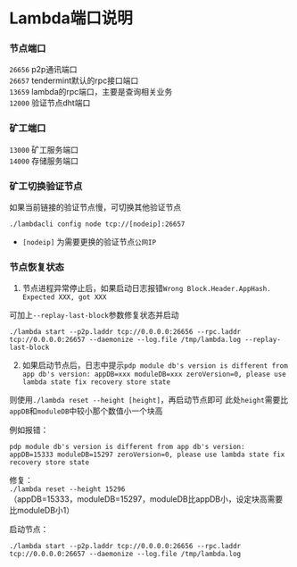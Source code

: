 # Lambda端口说明

### 节点端口
`26656` p2p通讯端口  
`26657` tendermint默认的rpc接口端口  
`13659` lambda的rpc端口，主要是查询相关业务   
`12000` 验证节点dht端口   

### 矿工端口 
`13000` 矿工服务端口  
`14000` 存储服务端口

### 矿工切换验证节点
如果当前链接的验证节点慢，可切换其他验证节点
```
./lambdacli config node tcp://[nodeip]:26657
```  
        
- `[nodeip]` 为需要更换的验证节点`公网IP`

### 节点恢复状态
1. 节点进程异常停止后，如果启动日志报错`Wrong Block.Header.AppHash.  Expected XXX, got XXX`

可加上`--replay-last-block`参数修复状态并启动
``` 
./lambda start --p2p.laddr tcp://0.0.0.0:26656 --rpc.laddr tcp://0.0.0.0:26657 --daemonize --log.file /tmp/lambda.log --replay-last-block
```


2. 如果启动节点后，日志中提示`pdp module db's version is different from app db's version: appDB=xxx moduleDB=xxx zeroVersion=0, please use lambda state fix recovery store state`

则使用`./lambda reset --height [height]`，再启动节点即可
此处`height`需要比`appDB`和`moduleDB`中较小那个数值小一个块高

例如报错：
```
pdp module db's version is different from app db's version: appDB=15333 moduleDB=15297 zeroVersion=0, please use lambda state fix recovery store state
``` 
修复：  
`./lambda reset --height 15296`  
（appDB=15333，moduleDB=15297，moduleDB比appDB小，设定块高需要比moduleDB小1）

启动节点：
``` 
./lambda start --p2p.laddr tcp://0.0.0.0:26656 --rpc.laddr tcp://0.0.0.0:26657 --daemonize --log.file /tmp/lambda.log 
```







